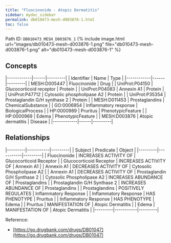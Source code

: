 ```yaml
---
title: "Fluocinonide - Atopic Dermatitis"
sidebar: mydoc_sidebar
permalink: db010473-mesh-d003876-1.html
toc: false 
---
```



Path ID: `DB010473_MESH_D003876_1`
{% include image.html url="images/db010473-mesh-d003876-1.png" file="db010473-mesh-d003876-1.png" alt="db010473-mesh-d003876-1" %}

## Concepts

|------------|------|---------|
| Identifier | Name | Type    |
|------------|------|---------|
| MESH:D005447 | Fluocinonide | Drug |
| UniProt:P04150 | Glucocorticoid receptor | Protein |
| UniProt:P04083 | Annexin A1 | Protein |
| UniProt:P47712 | Cytosolic phospholipase A2 | Protein |
| UniProt:P35354 | Prostaglandin G/H synthase 2 | Protein |
| MESH:D011453 | Prostaglandins | ChemicalSubstance |
| GO:0006954 | Inflammatory response | BiologicalProcess |
| HP:0000989 | Pruritus | PhenotypicFeature |
| HP:0000969 | Edema | PhenotypicFeature |
| MESH:D003876 | Atopic dermatitis | Disease |
|------------|------|---------|

## Relationships

|---------|-----------|---------|
| Subject | Predicate | Object  |
|---------|-----------|---------|
| Fluocinonide | INCREASES ACTIVITY OF | Glucocorticoid Receptor |
| Glucocorticoid Receptor | INCREASES ACTIVITY OF | Annexin A1 |
| Annexin A1 | DECREASES ACTIVITY OF | Cytosolic Phospholipase A2 |
| Annexin A1 | DECREASES ACTIVITY OF | Prostaglandin G/H Synthase 2 |
| Cytosolic Phospholipase A2 | INCREASES ABUNDANCE OF | Prostaglandins |
| Prostaglandin G/H Synthase 2 | INCREASES ABUNDANCE OF | Prostaglandins |
| Prostaglandins | POSITIVELY REGULATES | Inflammatory Response |
| Inflammatory Response | HAS PHENOTYPE | Pruritus |
| Inflammatory Response | HAS PHENOTYPE | Edema |
| Pruritus | MANIFESTATION OF | Atopic Dermatitis |
| Edema | MANIFESTATION OF | Atopic Dermatitis |
|---------|-----------|---------|

Reference: 
  - [https://go.drugbank.com/drugs/DB01047](https://go.drugbank.com/drugs/DB01047)
